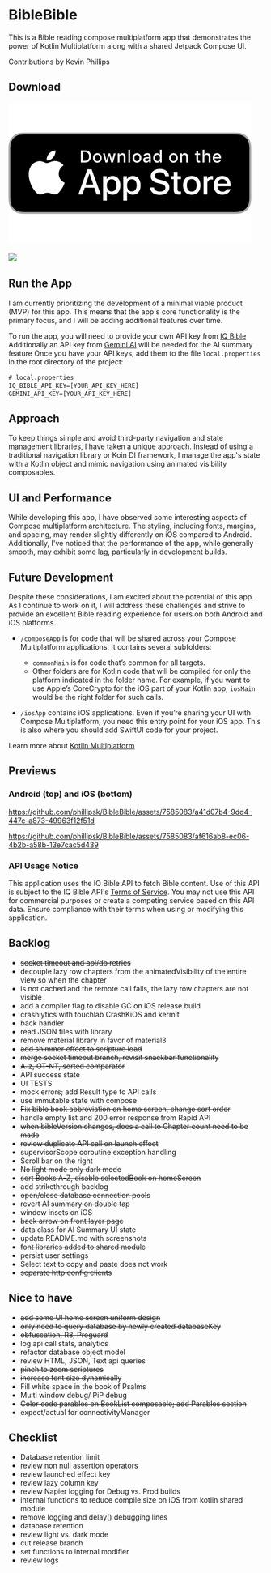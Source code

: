 # BibleBible
This is a Bible reading compose multiplatform app that demonstrates the power of Kotlin Multiplatform along with a shared Jetpack Compose UI.

Contributions by Kevin Phillips

## Download
[![App Store](previews/app_store_badge.svg)](https://apps.apple.com/us/app/my-biblebible/id6478799350)

<a href='https://play.google.com/store/apps/details?id=email.kevinphillips.biblebible'>
<img src="https://play.google.com/intl/en_gb/badges/static/images/badges/en_badge_web_generic.png" width=240 />
</a>

## Run the App
I am currently prioritizing the development of a minimal viable product (MVP) for this app. This means that the app's core functionality is the primary focus, and I will be adding additional features over time.

To run the app, you will need to provide your own API key from [IQ Bible](https://rapidapi.com/vibrantmiami/api/iq-bible) 
Additionally an API key from [Gemini AI](https://ai.google.dev/) will be needed for the AI summary feature
Once you have your API keys, add them to the file `local.properties` in the root directory of the project:
```
# local.properties
IQ_BIBLE_API_KEY=[YOUR_API_KEY_HERE]
GEMINI_API_KEY=[YOUR_API_KEY_HERE]
```

## Approach
To keep things simple and avoid third-party navigation and state management libraries, I have taken a unique approach. Instead of using a traditional navigation library or Koin DI framework, I manage the app's state with a Kotlin object and mimic navigation using animated visibility composables.

## UI and Performance
While developing this app, I have observed some interesting aspects of Compose multiplatform architecture. The styling, including fonts, margins, and spacing, may render slightly differently on iOS compared to Android. Additionally, I've noticed that the performance of the app, while generally smooth, may exhibit some lag, particularly in development builds.

## Future Development
Despite these considerations, I am excited about the potential of this app. As I continue to work on it, I will address these challenges and strive to provide an excellent Bible reading experience for users on both Android and iOS platforms.

* `/composeApp` is for code that will be shared across your Compose Multiplatform applications.
  It contains several subfolders:
  - `commonMain` is for code that’s common for all targets.
  - Other folders are for Kotlin code that will be compiled for only the platform indicated in the folder name.
    For example, if you want to use Apple’s CoreCrypto for the iOS part of your Kotlin app,
    `iosMain` would be the right folder for such calls.

* `/iosApp` contains iOS applications. Even if you’re sharing your UI with Compose Multiplatform, 
  you need this entry point for your iOS app. This is also where you should add SwiftUI code for your project.


Learn more about [Kotlin Multiplatform](https://www.jetbrains.com/help/kotlin-multiplatform-dev/get-started.html)

## Previews
### Android (top) and iOS (bottom)
https://github.com/phillipsk/BibleBible/assets/7585083/a41d07b4-9dd4-447c-a873-49963f12f51d

https://github.com/phillipsk/BibleBible/assets/7585083/af616ab8-ec06-4b2b-a58b-13e7cac5d439


### API Usage Notice
This application uses the IQ Bible API to fetch Bible content. Use of this API is subject to the IQ Bible API's [Terms of Service](https://iqbible.com/). You may not use this API for commercial purposes or create a competing service based on this API data. Ensure compliance with their terms when using or modifying this application.



## Backlog
*   ~~socket timeout and api/db retries~~
*   decouple lazy row chapters from the animatedVisibility of the entire view so when the chapter 
*   is not cached and the remote call fails, the lazy row chapters are not visible
*   add a compiler flag to disable GC on iOS release build
*   crashlytics with touchlab CrashKiOS and kermit
*   back handler
*   read JSON files with library
*   remove material library in favor of material3
*   ~~add shimmer effect to scripture load~~
*   ~~merge socket timeout branch, revisit snackbar functionality~~
*   ~~A-z, OT-NT, sorted comparator~~
*   API success state
*   UI TESTS
*   mock errors; add Result type to API calls
*   use immutable state with compose
*   ~~Fix bible book abbreviation on home screen, change sort order~~
*   handle empty list and 200 error response from Rapid API
*   ~~when bibleVersion changes, does a call to Chapter count need to be made~~
*   ~~review duplicate API call on launch effect~~
*   supervisorScope coroutine exception handling 
*   Scroll bar on the right 
*   ~~No light mode only dark mode~~
*   ~~sort Books A-Z, disable selectedBook on homeScreen~~
*   ~~add strikethrough backlog~~
*   ~~open/close database connection pools~~
*   ~~revert AI summary on double tap~~
*   window insets on iOS
*   ~~back arrow on front layer page~~
*   ~~data class for AI Summary UI state~~
*   update README.md with screenshots
*   ~~font libraries added to shared module~~
*   persist user settings
*   Select text to copy and paste does not work
*   ~~separate http config clients~~

## Nice to have
*   ~~add some UI home screen uniform design~~
*   ~~only need to query database by newly created databaseKey~~
*   ~~obfuscation, R8, Proguard~~
*   log api call stats, analytics
*   refactor database object model
*   review HTML, JSON, Text api queries
*   ~~pinch to zoom scriptures~~
*   ~~increase font size dynamically~~
*   Fill white space in the book of Psalms
*   Multi window debug/ PiP debug
*   ~~Color code parables on BookList composable; add Parables section~~
*   expect/actual for connectivityManager

## Checklist
*   Database retention limit
*   review non null assertion operators
*   review launched effect key
*   review lazy column key
*   review Napier logging for Debug vs. Prod builds
*   internal functions to reduce compile size on iOS from kotlin shared module
*   remove logging and delay() debugging lines
*   database retention
*   review light vs. dark mode
*   cut release branch
*   set functions to internal modifier
*   review logs
